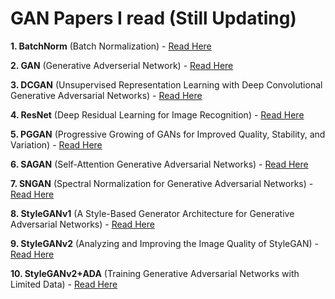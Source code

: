 GAN Papers I read (Still Updating) 
====================

**1. BatchNorm** (Batch Normalization) - [Read Here](https://arxiv.org/abs/1502.03167, "")

**2. GAN** (Generative Adverserial Network) - [Read Here](https://arxiv.org/abs/1406.2661, "")

**3. DCGAN** (Unsupervised Representation Learning with Deep Convolutional Generative Adversarial Networks) - [Read Here](https://arxiv.org/abs/1511.06434, "")

**4. ResNet** (Deep Residual Learning for Image Recognition) - [Read Here](https://www.cv-foundation.org/openaccess/content_cvpr_2016/papers/He_Deep_Residual_Learning_CVPR_2016_paper.pdf, "")

**5. PGGAN** (Progressive Growing of GANs for Improved Quality, Stability, and Variation) - [Read Here](https://research.nvidia.com/sites/default/files/pubs/2017-10_Progressive-Growing-of/karras2018iclr-paper.pdf)

**6. SAGAN** (Self-Attention Generative Adversarial Networks) - [Read Here](https://arxiv.org/abs/1805.08318)

**7. SNGAN** (Spectral Normalization for Generative Adversarial Networks) - [Read Here](https://arxiv.org/abs/1802.05957)

**8. StyleGANv1** (A Style-Based Generator Architecture for Generative Adversarial Networks) - [Read Here](https://arxiv.org/abs/1812.04948)

**9. StyleGANv2** (Analyzing and Improving the Image Quality of StyleGAN) - [Read Here](https://arxiv.org/abs/1912.04958)

**10. StyleGANv2+ADA** (Training Generative Adversarial Networks with Limited Data) - [Read Here](https://arxiv.org/abs/2006.06676)

